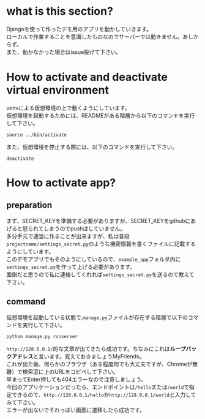 # what is this section?
Djangoを使って作ったデモ用のアプリを動かしていきます。  
ローカルで作業することを意識したものなのでサーバーでは動きません。あしからず。  
また、動かなかった場合はissue投げて下さい。  

# How to activate and deactivate virtual environment
venvによる仮想環境の上で動くようにしています。  
仮想環境を起動するためには、READMEがある階層から以下のコマンドを実行して下さい。  
```
source ../bin/activate
```
また、仮想環境を停止する際には、以下のコマンドを実行して下さい。  
```
deactivate
```

# How to activate app?

## preparation
まず、SECRET_KEYを準備する必要がありますが、SECRET_KEYをgithubにあげると怒られてしまうのでpushはしていません。  
多分手元で適当に作ることが出来ますが、私は普段`projectname/settings_secret.py`のような機密情報を書くファイルに記載するようにしています。  
このデモアプリでもそのようにしているので、`example_app`フォルダ内に`settings_secret.py`を作って上げる必要があります。  
面倒だと思うので私に連絡してくれれば`settings_secret.py`を送るので教えて下さい。  

## command
仮想環境を起動している状態で,`manage.py`ファイルが存在する階層で以下のコマンドを実行して下さい。  
```
python manage.py runserver
```
`http://128.0.0.1/`的な文章が出てきたら成功です。ちなみにこれは**ループバックアドレス**と言います。覚えておきましょうMyFriends。  
これが出た後、何らかのブラウザ（ある程度何でも大丈夫ですが、Chromeが無難）で検索窓に上のURLをコピペして下さい。  
早まってEnter押しても404エラーなので注意しましょう。  
今回のアプリケーションだったら、エンドポイントは`/hello`または`/world`で指定できるので、`http://128.0.0.1/hello`か`http://128.0.0.1/world`と入力してみて下さい。  
エラーが出ないでそれっぽい画面に遷移したら成功です。  
